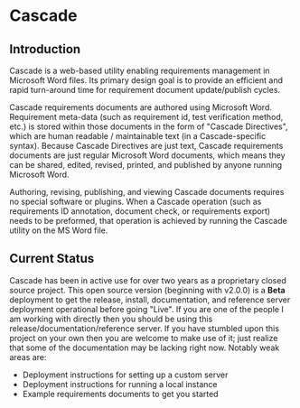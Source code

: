 # Cascade

## Introduction

Cascade is a web-based utility enabling requirements management in Microsoft Word files. Its primary design goal is to provide an efficient and rapid turn-around time for requirement document update/publish cycles.

Cascade requirements documents are authored using Microsoft Word.  Requirement meta-data (such as requirement id, test verification method, etc.) is stored within those documents in the form of "Cascade Directives", which are human readable / maintainable text (in a Cascade-specific syntax).  Because Cascade Directives are just text, Cascade requirements documents are just regular Microsoft Word documents, which means they can be shared, edited, revised, printed, and published by anyone running Microsoft Word.

Authoring, revising, publishing, and viewing Cascade documents requires no special software or plugins.  When a Cascade operation (such as requirements ID annotation, document check, or requirements export) needs to be preformed, that operation is achieved by running the Cascade utility on the MS Word file.

## Current Status

Cascade has been in active use for over two years as a proprietary closed source project.  This open source version (beginning with v2.0.0) is a **Beta** deployment to get the release, install, documentation, and reference server deployment operational before going "Live".  If you are one of the people I am working with directly then you should be using this release/documentation/reference server.  If you have stumbled upon this project on your own then you are welcome to make use of it; just realize that some of the documentation may be lacking right now.  Notably weak areas are:

- Deployment instructions for setting up a custom server
- Deployment instructions for running a local instance
- Example requirements documents to get you started